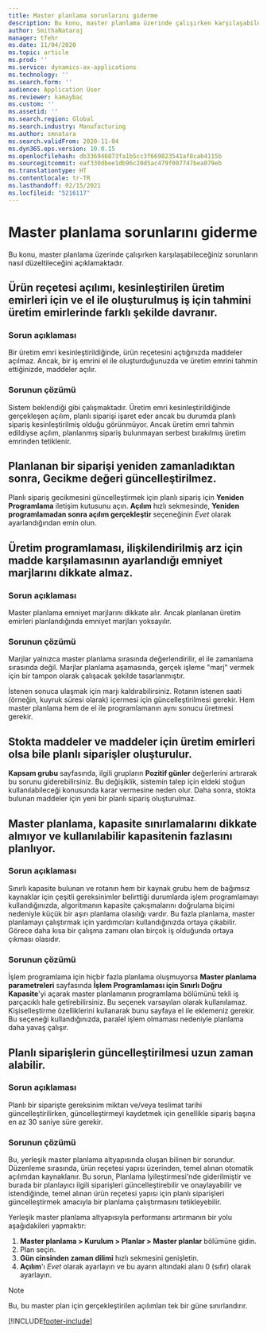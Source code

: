 ```yaml
---
title: Master planlama sorunlarını giderme
description: Bu konu, master planlama üzerinde çalışırken karşılaşabileceğiniz sorunların nasıl düzeltileceğini açıklamaktadır.
author: SmithaNataraj
manager: tfehr
ms.date: 11/04/2020
ms.topic: article
ms.prod: ''
ms.service: dynamics-ax-applications
ms.technology: ''
ms.search.form: ''
audience: Application User
ms.reviewer: kamaybac
ms.custom: ''
ms.assetid: ''
ms.search.region: Global
ms.search.industry: Manufacturing
ms.author: smnatara
ms.search.validFrom: 2020-11-04
ms.dyn365.ops.version: 10.0.15
ms.openlocfilehash: db336946873fa1b5cc3f669823541af8cab4115b
ms.sourcegitcommit: eaf330dbee1db96c20d5ac479f007747bea079eb
ms.translationtype: HT
ms.contentlocale: tr-TR
ms.lasthandoff: 02/15/2021
ms.locfileid: "5216117"
---
```

# <a name="troubleshoot-master-planning"></a>Master planlama sorunlarını giderme

Bu konu, master planlama üzerinde çalışırken karşılaşabileceğiniz sorunların nasıl düzeltileceğini açıklamaktadır.

## <a name="bill-of-materials-explosion-behaves-differently-for-firmed-production-orders-and-for-estimated-production-orders-for-manually-created-work"></a>Ürün reçetesi açılımı, kesinleştirilen üretim emirleri için ve el ile oluşturulmuş iş için tahmini üretim emirlerinde farklı şekilde davranır.

### <a name="issue-description"></a>Sorun açıklaması

Bir üretim emri kesinleştirildiğinde, ürün reçetesini açtığınızda maddeler açılmaz. Ancak, bir iş emrini el ile oluşturduğunuzda ve üretim emrini tahmin ettiğinizde, maddeler açılır.

### <a name="issue-resolution"></a>Sorunun çözümü

Sistem beklendiği gibi çalışmaktadır. Üretim emri kesinleştirildiğinde gerçekleşen açılım, planlı siparişi işaret eder ancak bu durumda planlı sipariş kesinleştirilmiş olduğu görünmüyor. Ancak üretim emri tahmin edildiyse açılım, planlanmış sipariş bulunmayan serbest bırakılmış üretim emrinden tetiklenir.

## <a name="the-delay-value-isnt-updated-when-i-reschedule-a-planned-order"></a>Planlanan bir siparişi yeniden zamanladıktan sonra, Gecikme değeri güncelleştirilmez.

Planlı sipariş gecikmesini güncelleştirmek için planlı sipariş için **Yeniden Programlama** iletişim kutusunu açın. **Açılım** hızlı sekmesinde, **Yeniden programlamadan sonra açılım gerçekleştir** seçeneğinin *Evet* olarak ayarlandığından emin olun.

## <a name="production-scheduling-doesnt-consider-the-safety-margins-that-are-set-on-the-item-coverage-for-pegged-supply"></a>Üretim programlaması, ilişkilendirilmiş arz için madde karşılamasının ayarlandığı emniyet marjlarını dikkate almaz.

### <a name="issue-description"></a>Sorun açıklaması

Master planlama emniyet marjlarını dikkate alır. Ancak planlanan üretim emirleri planlandığında emniyet marjları yoksayılır.

### <a name="issue-resolution"></a>Sorunun çözümü

Marjlar yalnızca master planlama sırasında değerlendirilir, el ile zamanlama sırasında değil. Marjlar planlama aşamasında, gerçek işleme "marj" vermek için bir tampon olarak çalışacak şekilde tasarlanmıştır.

İstenen sonuca ulaşmak için marjı kaldırabilirsiniz. Rotanın istenen saati (örneğin, kuyruk süresi olarak) içermesi için güncelleştirilmesi gerekir. Hem master planlama hem de el ile programlamanın aynı sonucu üretmesi gerekir.

## <a name="planned-orders-are-generated-even-though-we-have-items-in-stock-and-production-orders-already-exist-for-them"></a>Stokta maddeler ve maddeler için üretim emirleri olsa bile planlı siparişler oluşturulur.

**Kapsam grubu** sayfasında, ilgili grupların **Pozitif günler** değerlerini artırarak bu sorunu giderebilirsiniz. Bu değişiklik, sistemin talep için eldeki stoğun kullanılabileceği konusunda karar vermesine neden olur. Daha sonra, stokta bulunan maddeler için yeni bir planlı sipariş oluşturulmaz.

## <a name="master-planning-doesnt-seem-to-respect-capacity-limitations-and-is-scheduling-more-than-the-available-capacity"></a>Master planlama, kapasite sınırlamalarını dikkate almıyor ve kullanılabilir kapasitenin fazlasını planlıyor.

### <a name="issue-description"></a>Sorun açıklaması

Sınırlı kapasite bulunan ve rotanın hem bir kaynak grubu hem de bağımsız kaynaklar için çeşitli gereksinimler belirttiği durumlarda işlem programlamayı kullandığınızda, algoritmanın kapasite çakışmalarını doğrulama biçimi nedeniyle küçük bir aşırı planlama olasılığı vardır. Bu fazla planlama, master planlamayı çalıştırmak için yardımcıları kullandığınızda ortaya çıkabilir. Görece daha kısa bir çalışma zamanı olan birçok iş olduğunda ortaya çıkması olasıdır.

### <a name="issue-resolution"></a>Sorunun çözümü

İşlem programlama için hiçbir fazla planlama oluşmuyorsa **Master planlama parametreleri** sayfasında **İşlem Programlaması için Sınırlı Doğru Kapasite**'yi açarak master planlamanın programlama bölümünü tekli iş parçacıklı hale getirebilirsiniz. Bu seçenek varsayılan olarak kullanılamaz. Kişiselleştirme özelliklerini kullanarak bunu sayfaya el ile eklemeniz gerekir. Bu seçeneği kullandığınızda, paralel işlem olmaması nedeniyle planlama daha yavaş çalışır.

## <a name="planned-orders-take-a-long-time-to-update"></a>Planlı siparişlerin güncelleştirilmesi uzun zaman alabilir.

### <a name="issue-description"></a>Sorun açıklaması

Planlı bir siparişte gereksinim miktarı ve/veya teslimat tarihi güncelleştirilirken, güncelleştirmeyi kaydetmek için genellikle sipariş başına en az 30 saniye süre gerekir.

### <a name="issue-resolution"></a>Sorunun çözümü

Bu, yerleşik master planlama altyapısında oluşan bilinen bir sorundur. Düzenleme sırasında, ürün reçetesi yapısı üzerinden, temel alınan otomatik açılımdan kaynaklanır. Bu sorun, Planlama İyileştirmesi'nde giderilmiştir ve burada bir planlayıcı ilgili siparişleri güncelleştirebilir ve onaylayabilir ve istendiğinde, temel alınan ürün reçetesi yapısı için planlı siparişleri güncelleştirmek amacıyla bir planlama çalıştırmasını tetikleyebilir.

Yerleşik master planlama altyapısıyla performansı artırmanın bir yolu aşağıdakileri yapmaktır:

1. **Master planlama \> Kurulum \> Planlar \> Master planlar** bölümüne gidin.
1. Plan seçin.
1. **Gün cinsinden zaman dilimi** hızlı sekmesini genişletin.
1. **Açılım**'ı *Evet* olarak ayarlayın ve bu ayarın altındaki alanı 0 (sıfır) olarak ayarlayın.

> [!NOTE]
> Bu, bu master plan için gerçekleştirilen açılımları tek bir güne sınırlandırır.


[!INCLUDE[footer-include](../../includes/footer-banner.md)]